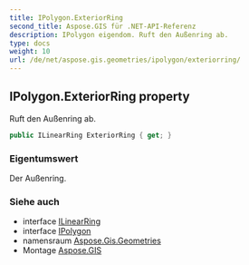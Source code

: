 ```yaml
---
title: IPolygon.ExteriorRing
second_title: Aspose.GIS für .NET-API-Referenz
description: IPolygon eigendom. Ruft den Außenring ab.
type: docs
weight: 10
url: /de/net/aspose.gis.geometries/ipolygon/exteriorring/
---
```

## IPolygon.ExteriorRing property

Ruft den Außenring ab.

```csharp
public ILinearRing ExteriorRing { get; }
```

### Eigentumswert

Der Außenring.

### Siehe auch

* interface [ILinearRing](../../ilinearring/)
* interface [IPolygon](../)
* namensraum [Aspose.Gis.Geometries](../../ipolygon/)
* Montage [Aspose.GIS](../../../)


